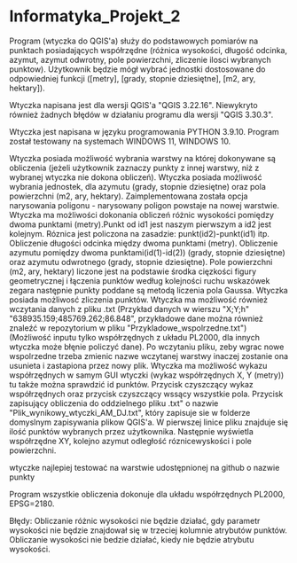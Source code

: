 # Informatyka_Projekt_2

Program (wtyczka do QGIS'a) służy do podstawowych pomiarów na punktach posiadających współrzędne (różnica wysokości, długość odcinka, azymut, azymut odwrotny, pole powierzchni, zliczenie ilosci wybranych punktow). Użytkownik będzie mógł wybrać jednostki dostosowane do odpowiedniej funkcji ([metry], [grady, stopnie dziesiętne], [m2, ary, hektary]).

Wtyczka napisana jest dla wersji QGIS'a "QGIS 3.22.16". Niewykryto również żadnych błędów w działaniu programu dla wersji "QGIS 3.30.3".

Wtyczka jest napisana w języku programowania PYTHON 3.9.10. Program został testowany na systemach WINDOWS 11, WINDOWS 10.

Wtyczka posiada możliwość wybrania warstwy na której dokonywane są obliczenia (jeżeli użytkownik zaznaczy punkty z innej warstwy, niż z wybranej wtyczka nie dokona obliczeń). Wtyczka posiada możliwość wybrania jednostek, dla azymutu (grady, stopnie dziesiętne) oraz pola powierzchni (m2, ary, hektary). Zaimplementowana została opcja narysowania poligonu - narysowany poligon powstaje na nowej warstwie. Wtyczka ma możliwości dokonania obliczeń różnic wysokości pomiędzy dwoma punktami (metry).Punkt od id1 jest naszym pierwszym a id2 jest kolejnym. Róznica jest policzona na zasadzie: punkt(id2)-punkt(id1) itp. Obliczenie długości odcinka między dwoma punktami (metry). Obliczenie azymutu pomiędzy dwoma punktami(id(1)-id(2)) (grady, stopnie dziesiętne) oraz azymutu odwrotnego (grady, stopnie dziesiętne). Pole powierzchni (m2, ary, hektary) liczone jest na podstawie środka cięzkości figury geometrycznej i łączenia punktów według kolejności ruchu wskazówek zegara następnie punkty poddane są metodą liczenia pola Gaussa. Wtyczka posiada możliwosć zliczenia punktów. Wtyczka ma możliwość również wczytania danych z pliku .txt (Przykład danych w wierszu "X;Y;h" "638935.159;485769.262;86.848", przykładowe dane można również znaleźć w repozytorium w pliku "Przykladowe_wspolrzedne.txt") (Możliwość inputu tylko współrzędnych z układu PL2000, dla innych wtyczka może błęnie policzyć dane). Po wczytaniu pliku, zeby wgrac nowe wspolrzedne trzeba zmienic nazwe wczytanej warstwy inaczej zostanie ona usunieta i zastapiona przez nowy plik. Wtyczka ma możliwość wykazu współrzędnych w samym GUI wtyczki (wykaz współrzędnych X, Y (metry)) tu także można sprawdzić id punktów. Przycisk czyszczący wykaz współrzędnych oraz przycisk czyszczący wssący wszystkie pola. Przycisk zapisujący obliczenia do oddzielnego pliku .txt" o nazwie "Plik_wynikowy_wtyczki_AM_DJ.txt", który zapisuje sie w folderze domyslnym zapisywania plikow QGIS'a. W pierwszej linice pliku znajduje się ilość punktów wybranych przez użytkownika. Następnie wyświetla współrzędne XY, kolejno azymut odległość róznicewyskości i pole powierzchni. 

wtyczke najlepiej testować na warstwie udostępnionej na github o nazwie punkty

Program wszystkie obliczenia dokonuje dla układu współrzędnych PL2000, EPSG=2180.

Błędy: Obliczanie różnic wysokości nie będzie działać, gdy parametr wysokości nie będzie znajdował się w trzeciej kolumnie atrybutów punktów. Obliczanie wysokości nie bedzie działać, kiedy nie będzie atrybutu wysokości.
